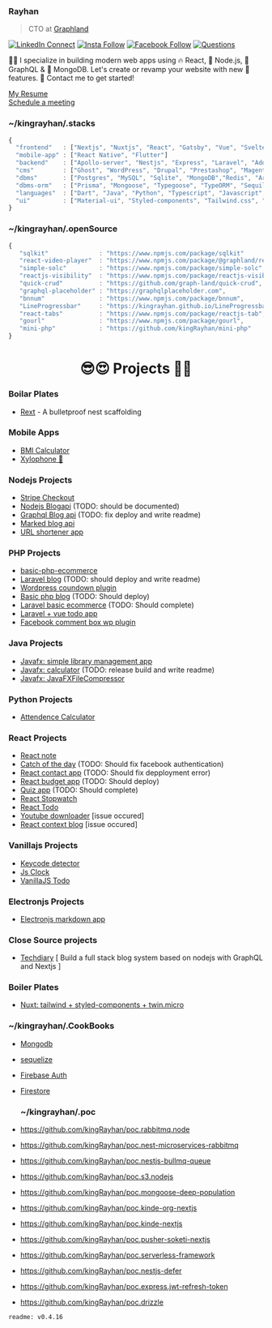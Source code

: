 
### Rayhan

> CTO at [Graphland](https://www.graphland.dev) <br/>

[![LinkedIn Connect](https://img.shields.io/badge/%20-Connect-black?color=14171A&labelColor=212121&logo=linkedin&logoColor=ffffff)](https://www.linkedin.com/in/kingrayhan)   [![Insta Follow](https://img.shields.io/badge/%20-Follow-black?color=14171A&labelColor=d81b60&logo=instagram&logoColor=ffffff)](https://www.instagram.com/king_rayhan)   [![Facebook Follow](https://img.shields.io/badge/%20-Follow-black?color=14171A&labelColor=1976d2&logo=facebook&logoColor=ffffff)](https://www.facebook.com/kingrayhan2) [![Questions](https://img.shields.io/badge/%20-Questions-black?color=14171A&labelColor=fff&logo=stackoverflow&logoColor=0c0d0e26)](https://stackoverflow.com/users/3705299/king-rayhan)


👨‍💻 I specialize in building modern web apps using 🔥 React, 🚀 Node.js, 🔮 GraphQL & 🍃 MongoDB. Let's create or revamp your website with new 🎉 features. 📲 Contact me to get started!

  <a align="bottom" href="https://drive.google.com/file/d/1rYPD28yv2i8Gk9REvw5rzk4_D8LsseUD/view?pli=1" download>My Resume</a> <br />
  <a align="bottom" href="https://cal.com/rayhan-dev/45min" download>Schedule a meeting</a>


### ~/kingrayhan/.stacks

```js
{
  "frontend"   : ["Nextjs", "Nuxtjs", "React", "Gatsby", "Vue", "Svelte", ...more],
  "mobile-app" : ["React Native", "Flutter"]
  "backend"    : ["Apollo-server", "Nestjs", "Express", "Laravel", "Adonisjs", "Django", "Flask"],
  "cms"        : ["Ghost", "WordPress", "Drupal", "Prestashop", "Magento", "kirby", "Strapi", "Contentful", "Shopify", "Netlify-cms"],
  "dbms"       : ["Postgres", "MySQL", "Sqlite", "MongoDB","Redis", "Array 😂"],
  "dbms-orm"   : ["Prisma", "Mongoose", "Typegoose", "TypeORM", "Sequilize", "knex"]
  "languages"  : ["Dart", "Java", "Python", "Typescript", "Javascript", "php", "C", "C++", "Ada"],
  "ui"         : ["Material-ui", "Styled-components", "Tailwind.css", "Bulma" ...more]
}
```

### ~/kingrayhan/.openSource

```js
{
   "sqlkit"              : "https://www.npmjs.com/package/sqlkit"
   "react-video-player"  : "https://www.npmjs.com/package/@graphland/react-video-player",
   "simple-solc"         : "https://www.npmjs.com/package/simple-solc",
   "reactjs-visibility"  : "https://www.npmjs.com/package/reactjs-visibility",
   "quick-crud"          : "https://github.com/graph-land/quick-crud",
   "graphql-placeholder" : "https://graphqlplaceholder.com",
   "bnnum"               : "https://www.npmjs.com/package/bnnum",
   "LineProgressbar"     : "https://kingrayhan.github.io/LineProgressbar/data-attrs-demo.html",
   "react-tabs"          : "https://www.npmjs.com/package/reactjs-tab",
   "gourl"               : "https://www.npmjs.com/package/gourl",
   "mini-php"            : "https://github.com/kingRayhan/mini-php"
}
```

<h1 align="center">😎😍 Projects 🥰🤗</h1>

### Boilar Plates
- [Rext](https://github.com/kingRayhan/rexy) - A bulletproof nest scaffolding

### Mobile Apps
- [BMI Calculator](https://github.com/kingRayhan/flutter_bmi_calculator)
- [Xylophone 🎹](https://github.com/kingRayhan/flutter_xylo_phone)

### Nodejs Projects
- [Stripe Checkout](https://github.com/kingRayhan/stripe-checkout)
- [Nodejs Blogapi](https://github.com/kingRayhan/nodeblogapi) (TODO: should be documented)
- [Graphql Blog api](https://github.com/kingRayhan/blog-graphql-server) (TODO: fix deploy and write readme)
- [Marked blog api](https://github.com/kingRayhan/marked-blog)
- [URL shortener app](https://github.com/kingRayhan/node-shortener)

### PHP Projects
- [basic-php-ecommerce](https://github.com/kingRayhan/basic-php-ecommerce)
- [Laravel blog](https://github.com/kingRayhan/larablog) (TODO: should deploy and write readme)
- [Wordpress coundown plugin](https://github.com/kingRayhan/Easy-CountDowner)
- [Basic php blog](https://github.com/kingRayhan/simple-php-blog) (TODO: Should deploy)
- [Laravel basic ecommerce](https://github.com/kingRayhan/lara-ecommerce) (TODO: Should complete)
- [Laravel + vue todo app](https://github.com/kingRayhan/kingtodo)
- [Facebook comment box wp plugin](https://github.com/kingRayhan/Facebook-comment-box)

### Java Projects
- [Javafx: simple library management app](https://github.com/kingRayhan/NSU-Library)
- [Javafx: calculator](https://github.com/kingRayhan/javaCalculator) (TODO: release build and write readme)
- [Javafx: JavaFXFileCompressor](https://github.com/kingRayhan/JavaFXFileCompressor)

### Python Projects
- [Attendence Calculator](https://github.com/kingRayhan/attendance-calculator)

### React Projects
- [React note](https://github.com/kingRayhan/react-note)
- [Catch of the day](https://github.com/kingRayhan/catch-of-the-day) (TODO: Should fix facebook authentication)
- [React contact app](https://github.com/kingRayhan/firecontacts) (TODO: Should fix depployment error)
- [React budget app](https://github.com/kingRayhan/react-budgetapp) (TODO: Should deploy)
- [Quiz app](https://github.com/kingRayhan/react-quizer) (TODO: Should complete)
- [React Stopwatch](https://github.com/kingRayhan/react-stopwatch)
- [React Todo](https://github.com/kingRayhan/react-todo)
- [Youtube downloader](https://github.com/kingRayhan/youtube-downloader-frontend) [issue occured]
- [React context blog](https://github.com/kingRayhan/react-context-blog) [issue occured]

### Vanillajs Projects
- [Keycode detector](https://github.com/kingRayhan/keycode)
- [Js Clock](https://github.com/kingRayhan/js-clock)
- [VanillaJS Todo](https://github.com/kingRayhan/es6-todo)

### Electronjs Projects
- [Electronjs markdown app](https://github.com/kingRayhan/markdownpen)

### Close Source projects
- [Techdiary](https://techdiary.dev) [ Build a full stack blog system based on nodejs with GraphQL and Nextjs ]

### Boiler Plates
- [Nuxt: tailwind + styled-components + twin.micro](https://github.com/kingRayhan/tailwind-with-styled-components-and-nextjs)

### ~/kingrayhan/.CookBooks
- [Mongodb](https://mongoosecookbook.netlify.app/)
- [sequelize](https://sequelize.netlify.app/)
- [Firebase Auth](https://github.com/kingRayhan/fireauth-9-cookbook)
- [Firestore](https://github.com/kingRayhan/firestore-9-cookbook)

  ### ~/kingrayhan/.poc
- https://github.com/kingRayhan/poc.rabbitmq.node
- https://github.com/kingRayhan/poc.nest-microservices-rabbitmq
- https://github.com/kingRayhan/poc.nestjs-bullmq-queue
- https://github.com/kingRayhan/poc.s3.nodejs
- https://github.com/kingRayhan/poc.mongoose-deep-population
- https://github.com/kingRayhan/poc.kinde-org-nextjs
- https://github.com/kingRayhan/poc.kinde-nextjs
- https://github.com/kingRayhan/poc.pusher-soketi-nextjs
- https://github.com/kingRayhan/poc.serverless-framework
- https://github.com/kingRayhan/poc.nestjs-defer
- https://github.com/kingRayhan/poc.express.jwt-refresh-token
- https://github.com/kingRayhan/poc.drizzle

```
readme: v0.4.16
```
